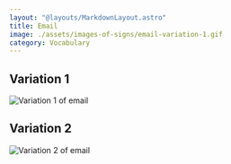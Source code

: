 ```yaml
---
layout: "@layouts/MarkdownLayout.astro"
title: Email
image: ./assets/images-of-signs/email-variation-1.gif
category: Vocabulary
---
```


## Variation 1

![Variation 1 of email](@signs/email-variation-1.gif)

## Variation 2

![Variation 2 of email](@signs/email-variation-2.gif)
